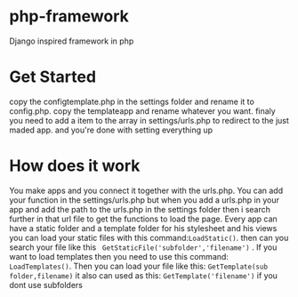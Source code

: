 # php-framework
Django inspired framework in php

# Get Started
copy the configtemplate.php in the settings folder and rename it to config.php.
copy the templateapp and rename whatever you want. finaly you need to add a item to the array in settings/urls.php to redirect to the just maded app.
and you're done with setting everything up

# How does it work
You make apps and you connect it together with the urls.php. You can add your function in the settings/urls.php but when you add a urls.php in your app and add the path to the urls.php in the settings folder
then i search further in that url file to get the functions to load the page.
Every app can have a static folder and a template folder for his stylesheet and his views
you can load your static files with this command:```LoadStatic()```. then can you search your file like this ``` GetStaticFile('subfolder','filename')``` . If you want to load templates then you need to use this command: 
``` LoadTemplates()```. Then you can load your file like this: ```GetTemplate(sub folder,filename)``` it also can used as this: ```GetTemplate('filename')``` if you dont use subfolders

